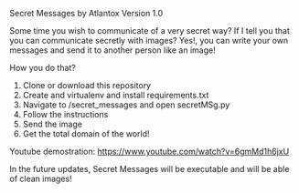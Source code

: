 Secret Messages by Atlantox
Version 1.0


Some time you wish to communicate of a very secret way? If I tell you that you can communicate secretly with images?
Yes!, you can write your own messages and send it to another person like an image!

How you do that?
1. Clone or download this repository
2. Create and virtualenv and install requirements.txt
3. Navigate to /secret_messages and open secretMSg.py
4. Follow the instructions
5. Send the image
6. Get the total domain of the world!

Youtube demostration: https://www.youtube.com/watch?v=6gmMd1h6jxU

In the future updates, Secret Messages will be executable and will be able of clean images!
